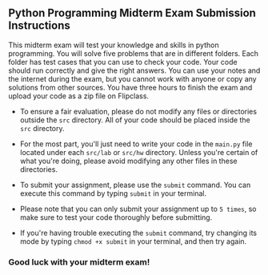 ## Python Programming Midterm Exam Submission Instructions

This midterm exam will test your knowledge and skills in python programming. You will solve five problems that are in different folders. Each folder has test cases that you can use to check your code. Your code should run correctly and give the right answers. You can use your notes and the internet during the exam, but you cannot work with anyone or copy any solutions from other sources. You have three hours to finish the exam and upload your code as a zip file on Flipclass.

- To ensure a fair evaluation, please do not modify any files or directories outside the `src` directory. All of your code should be placed inside the `src` directory.

- For the most part, you'll just need to write your code in the `main.py` file located under each `src/lab` or `src/hw` directory. Unless you're certain of what you're doing, please avoid modifying any other files in these directories.

- To submit your assignment, please use the `submit` command. You can execute this command by typing `submit` in your terminal. 

- Please note that you can only submit your assignment up to `5 times`, so make sure to test your code thoroughly before submitting.

- If you're having trouble executing the `submit` command, try changing its mode by typing `chmod +x submit` in your terminal, and then try again.

### Good luck with your midterm exam!
